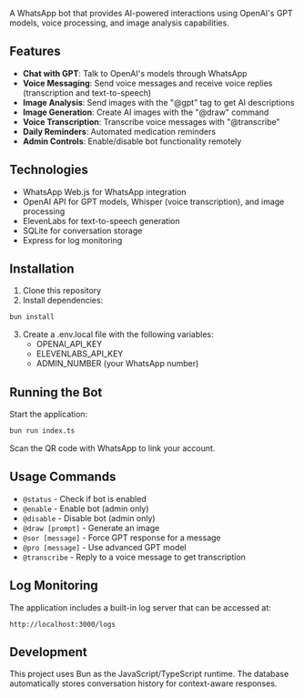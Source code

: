 A WhatsApp bot that provides AI-powered interactions using OpenAI's GPT models, voice processing, and image analysis capabilities.

## Features

- **Chat with GPT**: Talk to OpenAI's models through WhatsApp
- **Voice Messaging**: Send voice messages and receive voice replies (transcription and text-to-speech)
- **Image Analysis**: Send images with the "@gpt" tag to get AI descriptions
- **Image Generation**: Create AI images with the "@draw" command
- **Voice Transcription**: Transcribe voice messages with "@transcribe"
- **Daily Reminders**: Automated medication reminders
- **Admin Controls**: Enable/disable bot functionality remotely

## Technologies

- WhatsApp Web.js for WhatsApp integration
- OpenAI API for GPT models, Whisper (voice transcription), and image processing
- ElevenLabs for text-to-speech generation
- SQLite for conversation storage
- Express for log monitoring

## Installation

1. Clone this repository
2. Install dependencies:

```bash
bun install
```

3. Create a .env.local file with the following variables:
   - OPENAI_API_KEY
   - ELEVENLABS_API_KEY
   - ADMIN_NUMBER (your WhatsApp number)

## Running the Bot

Start the application:

```bash
bun run index.ts
```

Scan the QR code with WhatsApp to link your account.

## Usage Commands

- `@status` - Check if bot is enabled
- `@enable` - Enable bot (admin only)
- `@disable` - Disable bot (admin only)
- `@draw [prompt]` - Generate an image
- `@sor [message]` - Force GPT response for a message
- `@pro [message]` - Use advanced GPT model
- `@transcribe` - Reply to a voice message to get transcription

## Log Monitoring

The application includes a built-in log server that can be accessed at:
```
http://localhost:3000/logs
```

## Development

This project uses Bun as the JavaScript/TypeScript runtime. The database automatically stores conversation history for context-aware responses.